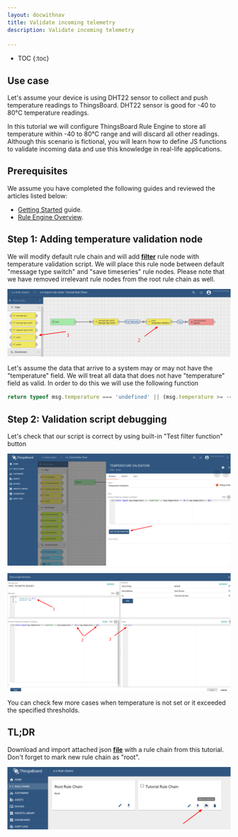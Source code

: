 ```yaml
---
layout: docwithnav
title: Validate incoming telemetry
description: Validate incoming telemetry

---
```


* TOC
{:toc}

## Use case

Let's assume your device is using DHT22 sensor to collect and push temperature readings to ThingsBoard. 
DHT22 sensor is good for -40 to 80°C temperature readings.

In this tutorial we will configure ThingsBoard Rule Engine to store all temperature within -40 to 80°C range and will discard all other readings.
Although this scenario is fictional, you will learn how to define JS functions to validate incoming data and use this knowledge in real-life applications.     

## Prerequisites 

We assume you have completed the following guides and reviewed the articles listed below:

  * [Getting Started](/docs/getting-started-guides/helloworld/) guide.
  * [Rule Engine Overview](/docs/user-guide/rule-engine-2-0/overview/).

## Step 1: Adding temperature validation node

We will modify default rule chain and will add [**filter**](/docs/user-guide/rule-engine-2-0/filter-nodes/#script-filter-node) rule node with temperature validation script. 
We will place this rule node between default "message type switch" and "save timeseries" rule nodes.
Please note that we have removed irrelevant rule nodes from the root rule chain as well.

![image](/images/user-guide/rule-engine-2-0/tutorials/validation/rule-chain.png)

Let's assume the data that arrive to a system may or may not have the "temperature" field. 
We will treat all data that does not have "temperature" field as valid. In order to do this we will use the following function

```javascript
return typeof msg.temperature === 'undefined' || (msg.temperature >= -40 && msg.temperature <= 80);
```

## Step 2: Validation script debugging

Let's check that our script is correct by using built-in "Test filter function" button

![image](/images/user-guide/rule-engine-2-0/tutorials/validation/node-config.png)

![image](/images/user-guide/rule-engine-2-0/tutorials/validation/test-function.png)

You can check few more cases when temperature is not set or it exceeded the specified thresholds.

## TL;DR

Download and import attached json [**file**](/docs/user-guide/resources/validation-rule-chain.json) with a rule chain from this tutorial. Don't forget to mark new rule chain as "root".

![image](/images/user-guide/rule-engine-2-0/tutorials/make-root.png)

 






